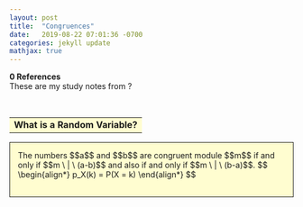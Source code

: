 ```yaml
---
layout: post
title:  "Congruences"
date:   2019-08-22 07:01:36 -0700
categories: jekyll update
mathjax: true
---
```


<b>0 References</b><br>
These are my study notes from ?
<br>
<!------------------------------------------------------------------------------------>
<br>
<table border="0"><tr><td bgcolor="#FFFDD0">
<b>What is a Random Variable?</b>
</td></tr></table>
<p center style="background-color:#FFFDD0; border:1px; border-style:solid; border-color:#FXFXFX; padding: 1em;">
The numbers $$a$$ and $$b$$ are congruent module $$m$$ if and only if $$m  \ | \ (a-b)$$ and also if and only if $$m \ | \ (b-a)$$.
$$
\begin{align*}
p_X(k) = P(X = k)
\end{align*}
$$

<br>
<br>






















